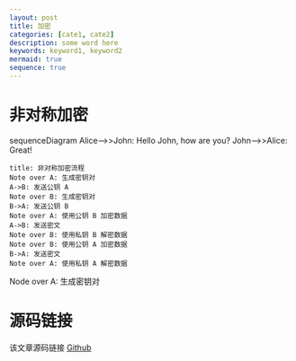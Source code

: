```yaml
---
layout: post
title: 加密
categories: [cate1, cate2]
description: some word here
keywords: keyword1, keyword2
mermaid: true
sequence: true
---
```


# 非对称加密

<div class="mermaid">
sequenceDiagram
    Alice-->>John: Hello John, how are you?
    John-->>Alice: Great!
</div>

```sequence
title: 非对称加密流程
Note over A: 生成密钥对
A->B: 发送公钥 A
Note over B: 生成密钥对
B->A: 发送公钥 B
Note over A: 使用公钥 B 加密数据
A->B: 发送密文
Note over B: 使用私钥 B 解密数据
Note over B: 使用公钥 A 加密数据
B->A: 发送密文
Note over A: 使用私钥 A 解密数据
```

Node over A: 生成密钥对

# 源码链接
该文章源码链接 [Github](url)